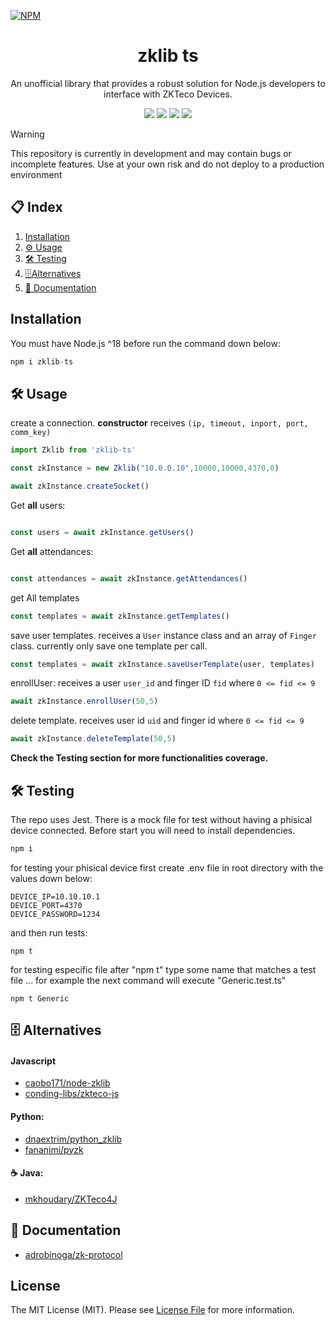 [![NPM](https://nodei.co/npm/zklib-ts.png?downloads=true&stars=true)](https://www.npmjs.com/package/is-electron)
<h1 align="center">zklib ts</h1>
<p align="center">An unofficial library that provides a robust solution for Node.js developers to interface with ZKTeco Devices.</p>
<p align="center">
    <img src="https://img.shields.io/badge/node-latest-green?style=flat-square"/>
    <img src="https://img.shields.io/badge/TypeScript-latest-blue?style=flat-square"/>
    <img src="https://img.shields.io/badge/Jest-latest-red?style=flat-square"/>
    <img src="https://img.shields.io/badge/npm-red?style=flat-square"/>
</p>

> [!WARNING]
> This repository is currently in development and may contain bugs or incomplete features. Use at your own risk and do not deploy to a production environment

## 📋 **Index**
1. [Installation](#-installation)
1. [⚙️ Usage](#-usage)
2. [🛠️ Testing](#-testing)
3. [🗄️Alternatives](#-alternatives)
4. [📄 Documentation](#-documentation)


## **Installation**
You must have Node.js ^18 before run the command down below:
```js
npm i zklib-ts
```

## 🛠️ **Usage**
create a connection. <b>constructor</b> receives `(ip, timeout, inport, port, comm_key) `
```js
import Zklib from 'zklib-ts'

const zkInstance = new Zklib("10.0.0.10",10000,10000,4370,0)

await zkInstance.createSocket()

```
Get <b>all</b> users:
```js

const users = await zkInstance.getUsers()

```
Get <b>all</b> attendances:
```js

const attendances = await zkInstance.getAttendances()

```
get All templates
```js
const templates = await zkInstance.getTemplates() 
```

save user templates. receives a `User` instance class and an array of `Finger` class. currently only save one template per call.
```js
const templates = await zkInstance.saveUserTemplate(user, templates) 
```


enrollUser: receives a user `user_id` and finger ID `fid` where `0 <= fid <= 9`
```js
await zkInstance.enrollUser(50,5)
```
delete template. receives user id `uid` and finger id where `0 <= fid <= 9`
```js
await zkInstance.deleteTemplate(50,5)
```
<b>Check the Testing section for more functionalities coverage.</b>

## 🛠️ **Testing**

The repo uses Jest. There is a mock file for test without having a phisical device connected. Before start you will need to install dependencies.
```js
npm i
```
for testing your phisical device first create .env file in root directory with the values down below:
```
DEVICE_IP=10.10.10.1
DEVICE_PORT=4370
DEVICE_PASSWORD=1234
```
and then run tests:
```
npm t
```

for testing especific file after "npm t" type some name that matches a test file ...
for example the next command will execute "Generic.test.ts"
```
npm t Generic
```

## 🗄️ **Alternatives**
#### Javascript
- [caobo171/node-zklib](https://github.com/caobo171/node-zklib)
- [conding-libs/zkteco-js](https://github.com/coding-libs/zkteco-js)
#### Python:
- [dnaextrim/python_zklib](https://github.com/dnaextrim/python_zklib)
- [fananimi/pyzk](https://github.com/fananimi/pyzk)
#### ☕ Java:
- [mkhoudary/ZKTeco4J](https://github.com/mkhoudary/ZKTeco4J)

## 📄 **Documentation**
- [adrobinoga/zk-protocol](https://github.com/adrobinoga/zk-protocol)


## License

The MIT License (MIT). Please see [License File](LICENSE.md) for more information.

